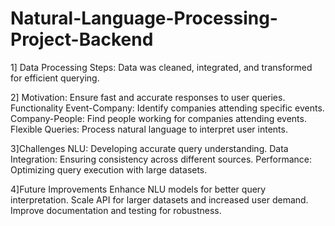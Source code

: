 # Natural-Language-Processing-Project-Backend

1] Data Processing
Steps: Data was cleaned, integrated, and transformed for efficient querying.

2] Motivation: Ensure fast and accurate responses to user queries.
Functionality
Event-Company: Identify companies attending specific events.
Company-People: Find people working for companies attending events.
Flexible Queries: Process natural language to interpret user intents.

3]Challenges
NLU: Developing accurate query understanding.
Data Integration: Ensuring consistency across different sources.
Performance: Optimizing query execution with large datasets.

4]Future Improvements
Enhance NLU models for better query interpretation.
Scale API for larger datasets and increased user demand.
Improve documentation and testing for robustness.
